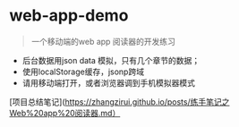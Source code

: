 # web-app-demo

> 一个移动端的web app 阅读器的开发练习

- 后台数据用json data 模拟，只有几个章节的数据；
- 使用localStorage缓存，jsonp跨域
- 请用移动端打开，或者浏览器调到手机模拟器模式

[项目总结笔记](https://zhangzirui.github.io/posts/练手笔记之Web%20app%20阅读器.md）
